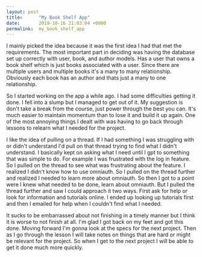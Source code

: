 ```yaml
---
layout: post
title:      "My Book Shelf App"
date:       2019-10-16 21:03:04 +0000
permalink:  my_book_shelf_app
---
```


I mainly picked the idea because it was the first idea I had that met the requirements. The most important part in deciding was having the database set up correctly with user, book, and author models. Has a user that owns a book shelf which is just books associated with a user. Since there are multiple users and multiple books it's a many to many relationship. Obviously each book has an author and thats just a many to one relationship.

So I started working on the app a while ago. I had some difficulties getting it done. I fell into a slump but I managed to get out of it. My suggestion is don't take a break from the course, just power through the best you can. It's much easier to maintain momentum than to lose it and build it up again. One of the most annoying things I dealt with was having to go back through lessons to relearn what I needed for the project.

I like the idea of pulling on a thread. If I had something I was struggling with or didn't understand I'd pull on that thread trying to find what I didn't understand. I basically kept on asking what I need until I gpt to something that was simple to do. For example I was frustrated with the log in feature. So I pulled on the thread to see what was frustrating about the feature. I realized I didn't know how to use omniauth. So I pulled on the thread further and realized I needed to learn more about omniauth. So then I got to a point were I knew what needed to be done, learn about omniauth. But I pulled the thread further and saw I could approach it two ways. First ask for help or look for information and tutorials online. I ended up looking up tutorials first and then I emailed for help when I couldn't find what I needed.

It sucks to be embarrassed about not finishing in a timely manner but I think it is worse to not finish at all. I'm glad I got back on my feet and got this done. Moving forward I'm gonna look at the specs for the next project. Then as I go through the lesson I will take notes on things that are hard or might be relevant for the project. So when I get to the next project I will be able to get it done much more quickly.
